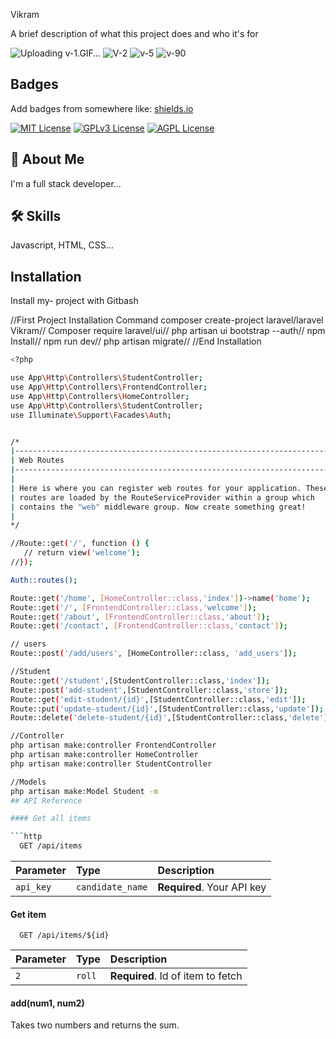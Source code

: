 Vikram

A brief description of what this project does and who it's for

![Uploading v-1.GIF…]()
![V-2](https://user-images.githubusercontent.com/97294949/213093644-d433730a-35ac-48cc-88ed-4d6ef94188db.GIF)
![v-5](https://user-images.githubusercontent.com/97294949/213093696-e912f9c9-17b6-4fc4-9954-5c6e72533fd9.GIF)
![v-90](https://user-images.githubusercontent.com/97294949/213093744-7a3deab3-4943-4caa-a69d-1c4e61de25a6.GIF)


## Badges

Add badges from somewhere like: [shields.io](https://shields.io/)

[![MIT License](https://img.shields.io/badge/License-MIT-green.svg)](https://choosealicense.com/licenses/mit/)
[![GPLv3 License](https://img.shields.io/badge/License-GPL%20v3-yellow.svg)](https://opensource.org/licenses/)
[![AGPL License](https://img.shields.io/badge/license-AGPL-blue.svg)](http://www.gnu.org/licenses/agpl-3.0)


## 🚀 About Me
I'm a full stack developer...


## 🛠 Skills
Javascript, HTML, CSS...


## Installation

Install my- project with Gitbash

//First Project Installation Command
composer create-project laravel/laravel Vikram//
Composer require laravel/ui//
php artisan ui bootstrap --auth//
npm Install//
npm run dev//
php artisan migrate//
//End Installation
```bash
<?php

use App\Http\Controllers\StudentController;
use App\Http\Controllers\FrontendController;
use App\Http\Controllers\HomeController;
use App\Http\Controllers\StudentController;
use Illuminate\Support\Facades\Auth;


/*
|--------------------------------------------------------------------------
| Web Routes
|--------------------------------------------------------------------------
|
| Here is where you can register web routes for your application. These
| routes are loaded by the RouteServiceProvider within a group which
| contains the "web" middleware group. Now create something great!
|
*/

//Route::get('/', function () {
   // return view('welcome');
//});

Auth::routes();

Route::get('/home', [HomeController::class,'index'])->name('home');
Route::get('/', [FrontendController::class,'welcome']);
Route::get('/about', [FrontendController::class,'about']);
Route::get('/contact', [FrontendController::class,'contact']);

// users
Route::post('/add/users', [HomeController::class, 'add_users']);

//Student
Route::get('/student',[StudentController::class,'index']);
Route::post('add-student',[StudentController::class,'store']);
Route::get('edit-student/{id}',[StudentController::class,'edit']);
Route::put('update-student/{id}',[StudentController::class,'update']);
Route::delete('delete-student/{id}',[StudentController::class,'delete']);

//Controller
php artisan make:controller FrontendController
php artisan make:controller HomeController
php artisan make:controller StudentController

//Models
php artisan make:Model Student -m
## API Reference

#### Get all items

```http
  GET /api/items
```

| Parameter | Type     | Description                |
| :-------- | :------- | :------------------------- |
| `api_key` | `candidate_name` | **Required**. Your API key |

#### Get item

```http
  GET /api/items/${id}
```

| Parameter | Type     | Description                       |
| :-------- | :------- | :-------------------------------- |
| `2`      | `roll` | **Required**. Id of item to fetch |

#### add(num1, num2)

Takes two numbers and returns the sum.

